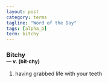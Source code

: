 ```yaml
---
layout: post
category: terms
tagline: "Word of the Day"
tags: [alpha_b]
term: bitchy
---
```


<h3>Bitchy<br/> <small>&mdash; v. (bit<span>&middot;</span>chy)</small></h3>
<p><ol>
<li>having grabbed life with your teeth</li>
</ol></p>

